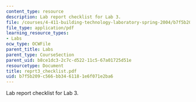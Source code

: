 ```yaml
---
content_type: resource
description: Lab report checklist for Lab 3.
file: /courses/4-411-building-technology-laboratory-spring-2004/b7f5b209c566bb3461181e6f071e2ba6_reprt3_checklist.pdf
file_type: application/pdf
learning_resource_types:
- Labs
ocw_type: OCWFile
parent_title: Labs
parent_type: CourseSection
parent_uid: b8ce1dc3-2c7c-d522-11c5-67a01725d51e
resourcetype: Document
title: reprt3_checklist.pdf
uid: b7f5b209-c566-bb34-6118-1e6f071e2ba6
---
```

Lab report checklist for Lab 3.

